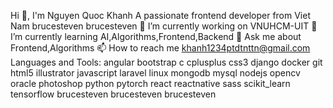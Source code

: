 Hi 👋, I'm Nguyen Quoc Khanh
A passionate frontend developer from Viet Nam
brucesteven
brucesteven
🔭 I’m currently working on VNUHCM-UIT
🌱 I’m currently learning AI,Algorithms,Frontend,Backend
💬 Ask me about Frontend,Algorithms
📫 How to reach me khanh1234ptdtnttn@gmail.com
Languages and Tools:
angular
bootstrap
c
cplusplus
css3
django
docker
git
html5
illustrator
javascript
laravel
linux
mongodb
mysql
nodejs
opencv
oracle
photoshop
python
pytorch
react
reactnative
sass
scikit_learn
tensorflow
brucesteven
brucesteven
brucesteven
